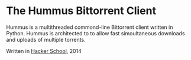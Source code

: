The Hummus Bittorrent Client
========================

Hummus is a multithreaded commond-line Bittorrent client written in Python. Hummus is architected to to allow fast simoultaneous downloads and uploads of multiple torrents.

Written in [Hacker School](http://www.hackerschool.com/), 2014
